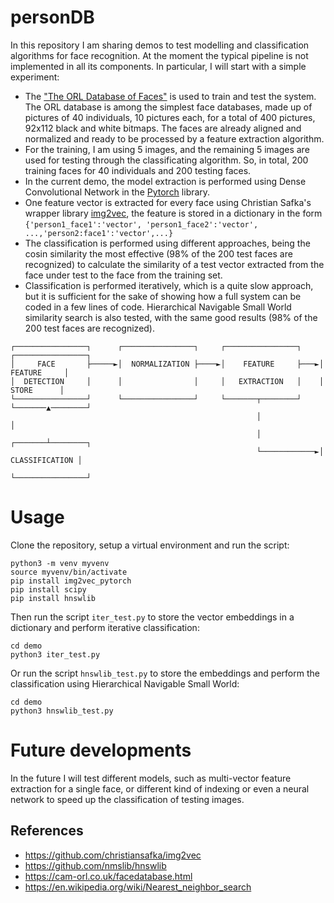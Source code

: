 # personDB

In this repository I am sharing demos to test modelling and classification algorithms for face recognition. At the moment the typical pipeline is not implemented in all its components. In particular, I will start with a simple experiment:

- The ["The ORL Database of Faces"](https://cam-orl.co.uk/facedatabase.html) is used to train and test the system. The ORL database is among the simplest face databases, made up of pictures of 40 individuals, 10 pictures each, for a total of 400 pictures, 92x112 black and white bitmaps. The faces are already aligned and normalized and ready to be processed by a feature extraction algorithm.
- For the training, I am using 5 images, and the remaining 5 images are used for testing through the classificating algorithm. So, in total, 200 training faces for 40 individuals and 200 testing faces. 
- In the current demo, the model extraction is performed using Dense Convolutional Network in the [Pytorch](https://pytorch.org/hub/pytorch_vision_densenet/) library. 
- One feature vector is extracted for every face using Christian Safka's wrapper library [img2vec](https://github.com/christiansafka/img2vec), the feature is stored in a dictionary in the form `{'person1_face1':'vector', 'person1_face2':'vector', ...,'person2:face1':'vector',...}`
- The classification is performed using different approaches, being the cosin similarity the most effective (98% of the 200 test faces are recognized) to calculate the similarity of a test vector extracted from the face under test to the face from the training set.
- Classification is performed iteratively, which is a quite slow approach, but it is sufficient for the sake of showing how a full system can be coded in a few lines of code. Hierarchical Navigable Small World similarity search is also tested, with the same good results (98% of the 200 test faces are recognized).

```
┌────────────────┐      ┌────────────────┐     ┌────────────────┐    ┌────────────────┐
│     FACE       ├─────►│  NORMALIZATION ├────►│    FEATURE     ├───►│    FEATURE     │
│  DETECTION     │      │                │     │   EXTRACTION   │    │     STORE      │
└────────────────┘      └────────────────┘     └───────┬────────┘    └───────▲────────┘
                                                       │                     │
                                                       │             ┌───────┴────────┐
                                                       └────────────►│ CLASSIFICATION │
                                                                     └────────────────┘
```

# Usage

Clone the repository, setup a virtual environment and run the script:

```
python3 -m venv myvenv
source myvenv/bin/activate
pip install img2vec_pytorch
pip install scipy
pip install hnswlib
```

Then run the script `iter_test.py` to store the vector embeddings in a dictionary and perform iterative classification:

```
cd demo
python3 iter_test.py
```

Or run the script `hnswlib_test.py` to store the embeddings and perform the classification using Hierarchical Navigable Small World:

```
cd demo
python3 hnswlib_test.py
```

# Future developments

In the future I will test different models, such as multi-vector feature extraction for a single face, or different kind of indexing or even a neural network to speed up the classification of testing images.

## References

- https://github.com/christiansafka/img2vec
- https://github.com/nmslib/hnswlib
- https://cam-orl.co.uk/facedatabase.html
- https://en.wikipedia.org/wiki/Nearest_neighbor_search
